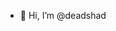 - 👋 Hi, I’m @deadshad

<!---
deadshad/deadshad is a ✨ special ✨ repository because its `README.md` (this file) appears on your GitHub profile.
You can click the Preview link to take a look at your changes.
--->
